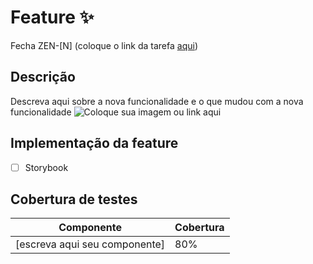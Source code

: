 # Feature :sparkles:

Fecha ZEN-[N] (coloque o link da tarefa [aqui](https://zenklub.atlassian.net/browse/ZEN))

## Descrição
Descreva aqui sobre a nova funcionalidade e o que mudou com a nova funcionalidade 
 ![Coloque sua imagem ou link aqui](#)


## Implementação da feature 
- [ ] Storybook


## Cobertura de testes

| Componente                     | Cobertura                                                       |
| ------------------------------ | --------------------------------------------------------------- |
| [escreva aqui seu componente]  |80%                                                              |
